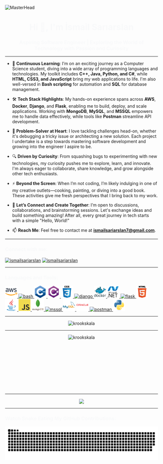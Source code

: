 ![MasterHead](https://upload.wikimedia.org/wikipedia/commons/thumb/1/13/Fran%C3%A7ois_Lemoyne_-_L%27Apoth%C3%A9ose_d%27Hercule_-_Google_Art_Project.jpg/1024px-Fran%C3%A7ois_Lemoyne_-_L%27Apoth%C3%A9ose_d%27Hercule_-_Google_Art_Project.jpg)

<h1 align="center" style="color: #f8f9fa;">Hi 👋, I'm İsmail Sarıarslan</h1>
<h3 align="center" style="color: #f8f9fa;">Aspiring Software Engineer | Exploring the World of Technology with Passion and Curiosity</h3>

---

- 🌱 **Continuous Learning**: I’m on an exciting journey as a Computer Science student, diving into a wide array of programming languages and technologies. My toolkit includes **C++, Java, Python, and C#**, while **HTML, CSS3, and JavaScript** bring my web applications to life. I'm also well-versed in **Bash scripting** for automation and **SQL** for database management.

- 🛠️ **Tech Stack Highlights**: My hands-on experience spans across **AWS**, **Docker**, **Django**, and **Flask**, enabling me to build, deploy, and scale applications. Working with **MongoDB**, **MySQL**, and **MSSQL** empowers me to handle data effectively, while tools like **Postman** streamline API development.

- 🔧 **Problem-Solver at Heart**: I love tackling challenges head-on, whether it's debugging a tricky issue or architecting a new solution. Each project I undertake is a step towards mastering software development and growing into the engineer I aspire to be.

- 🔍 **Driven by Curiosity**: From squashing bugs to experimenting with new technologies, my curiosity pushes me to explore, learn, and innovate. I'm always eager to collaborate, share knowledge, and grow alongside other tech enthusiasts.

- ⚡ **Beyond the Screen**: When I’m not coding, I’m likely indulging in one of my creative outlets—cooking, painting, or diving into a good book. These activities give me fresh perspectives that I bring back to my work.

- 🌟 **Let’s Connect and Create Together**: I’m open to discussions, collaborations, and brainstorming sessions. Let's exchange ideas and build something amazing! After all, every great journey in tech starts with a simple "Hello, World!" 

- 📫 **Reach Me**: Feel free to contact me at **ismailsariarslan7@gmail.com**.

---

<h3 align="left" style="color: #f8f9fa;">Connect with me:</h3>
<p align="left">
  <a href="https://linkedin.com/in/ismailsariarslan" target="blank"><img align="center" src="https://raw.githubusercontent.com/rahuldkjain/github-profile-readme-generator/master/src/images/icons/Social/linked-in-alt.svg" alt="ismailsariarslan" height="30" width="40" /></a>
  <a href="https://instagram.com/ismailsariarslan" target="blank"><img align="center" src="https://raw.githubusercontent.com/rahuldkjain/github-profile-readme-generator/master/src/images/icons/Social/instagram.svg" alt="ismailsariarslan" height="30" width="40" /></a>
</p>

---

<h3 align="left" style="color: #f8f9fa;">Languages and Tools:</h3>
<p align="left">
  <a href="https://aws.amazon.com" target="_blank" rel="noreferrer">
    <img src="https://raw.githubusercontent.com/devicons/devicon/master/icons/amazonwebservices/amazonwebservices-original-wordmark.svg" alt="aws" width="40" height="40"/>
  </a>
  <a href="https://www.gnu.org/software/bash/" target="_blank" rel="noreferrer">
    <img src="https://www.vectorlogo.zone/logos/gnu_bash/gnu_bash-icon.svg" alt="bash" width="40" height="40"/>
  </a>
  <a href="https://www.w3schools.com/cpp/" target="_blank" rel="noreferrer">
    <img src="https://raw.githubusercontent.com/devicons/devicon/master/icons/cplusplus/cplusplus-original.svg" alt="cplusplus" width="40" height="40"/>
  </a>
  <a href="https://www.w3schools.com/cs/" target="_blank" rel="noreferrer">
    <img src="https://raw.githubusercontent.com/devicons/devicon/master/icons/csharp/csharp-original.svg" alt="csharp" width="40" height="40"/>
  </a>
  <a href="https://www.w3schools.com/css/" target="_blank" rel="noreferrer">
    <img src="https://raw.githubusercontent.com/devicons/devicon/master/icons/css3/css3-original-wordmark.svg" alt="css3" width="40" height="40"/>
  </a>
  <a href="https://www.djangoproject.com/" target="_blank" rel="noreferrer">
    <img src="https://cdn.worldvectorlogo.com/logos/django.svg" alt="django" width="40" height="40"/>
  </a>
  <a href="https://www.docker.com/" target="_blank" rel="noreferrer">
    <img src="https://raw.githubusercontent.com/devicons/devicon/master/icons/docker/docker-original-wordmark.svg" alt="docker" width="40" height="40"/>
  </a>
  <a href="https://dotnet.microsoft.com/" target="_blank" rel="noreferrer">
    <img src="https://raw.githubusercontent.com/devicons/devicon/master/icons/dot-net/dot-net-original-wordmark.svg" alt="dotnet" width="40" height="40"/>
  </a>
  <a href="https://flask.palletsprojects.com/" target="_blank" rel="noreferrer">
    <img src="https://www.vectorlogo.zone/logos/pocoo_flask/pocoo_flask-icon.svg" alt="flask" width="40" height="40"/>
  </a>
  <a href="https://www.w3.org/html/" target="_blank" rel="noreferrer">
    <img src="https://raw.githubusercontent.com/devicons/devicon/master/icons/html5/html5-original-wordmark.svg" alt="html5" width="40" height="40"/>
  </a>
  <a href="https://www.java.com" target="_blank" rel="noreferrer">
    <img src="https://raw.githubusercontent.com/devicons/devicon/master/icons/java/java-original.svg" alt="java" width="40" height="40"/>
  </a>
  <a href="https://developer.mozilla.org/en-US/docs/Web/JavaScript" target="_blank" rel="noreferrer">
    <img src="https://raw.githubusercontent.com/devicons/devicon/master/icons/javascript/javascript-original.svg" alt="javascript" width="40" height="40"/>
  </a>
  <a href="https://www.mongodb.com/" target="_blank" rel="noreferrer">
    <img src="https://raw.githubusercontent.com/devicons/devicon/master/icons/mongodb/mongodb-original-wordmark.svg" alt="mongodb" width="40" height="40"/>
  </a>
  <a href="https://www.microsoft.com/en-us/sql-server" target="_blank" rel="noreferrer">
    <img src="https://www.svgrepo.com/show/303229/microsoft-sql-server-logo.svg" alt="mssql" width="40" height="40"/>
  </a>
  <a href="https://www.mysql.com/" target="_blank" rel="noreferrer">
    <img src="https://raw.githubusercontent.com/devicons/devicon/master/icons/mysql/mysql-original-wordmark.svg" alt="mysql" width="40" height="40"/>
  </a>
  <a href="https://www.oracle.com/" target="_blank" rel="noreferrer">
    <img src="https://raw.githubusercontent.com/devicons/devicon/master/icons/oracle/oracle-original.svg" alt="oracle" width="40" height="40"/>
  </a>
  <a href="https://postman.com" target="_blank" rel="noreferrer">
    <img src="https://www.vectorlogo.zone/logos/getpostman/getpostman-icon.svg" alt="postman" width="40" height="40"/>
  </a>
  <a href="https://www.python.org" target="_blank" rel="noreferrer">
    <img src="https://raw.githubusercontent.com/devicons/devicon/master/icons/python/python-original.svg" alt="python" width="40" height="40"/>
  </a>
</p>

---

<p align="center">
    <img src="https://github-readme-stats.vercel.app/api/top-langs?username=krookskala&show_icons=true&locale=en&layout=compact&theme=radical" alt="krookskala" />
</p>


---
<div align="center">
<div style="display: flex; justify-content: center; align-items: center; gap: 20px;">
    <img align="center" height="180em" src="https://github-readme-streak-stats.herokuapp.com/?user=krookskala&theme=dark" alt="krookskala" />
</div>

---

<div align="center">
    <a href="https://github.com/krookskala">
        <img align="center" src="http://github-profile-summary-cards.vercel.app/api/cards/stats?username=krookskala&theme=dark" height="180em" />
    </a>
</div>


---

<h3 align="left" style="color: #f8f9fa;">Watch Snake Eating My GitHub Contributions:</h3>

<picture>
  <source media="(prefers-color-scheme: dark)" srcset="https://raw.githubusercontent.com/krookskala/krookskala/output/github-contribution-grid-snake-dark.svg">
  <source media="(prefers-color-scheme: light)" srcset="https://raw.githubusercontent.com/krookskala/krookskala/output/github-contribution-grid-snake.svg">
  <img alt="github contribution grid snake animation" src="https://raw.githubusercontent.com/krookskala/krookskala/output/github-contribution-grid-snake.svg">
</picture>

